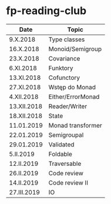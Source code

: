 # fp-reading-club

|Date |Topic |
| --- | ---|
|  9.X.2018 | Type classes |
|  16.X.2018 | Monoid/Semigroup |
|  23.X.2018 | Covariance |
|  6.XI.2018 | Funktory |
|  13.XI.2018 | Cofunctory |
|  27.XI.2018 | Wstęp do Monad |
|  4.XII.2018 | Either/ErrorMonad |
|  13.XII.2018 | Reader/Writer |
|  18.XII.2018 | State  |
|  11.01.2019 | Monad transformer |
|  22.01.2019 | Semigroupal |
|  29.01.2019 | Validated |
|  5.II.2019 | Foldable |
|  12.II.2019 | Traversable |
|  26.II.2019 | Code review |
|  14.II.2019 | Code review II |
|  27.III.2019 | IO |
 
